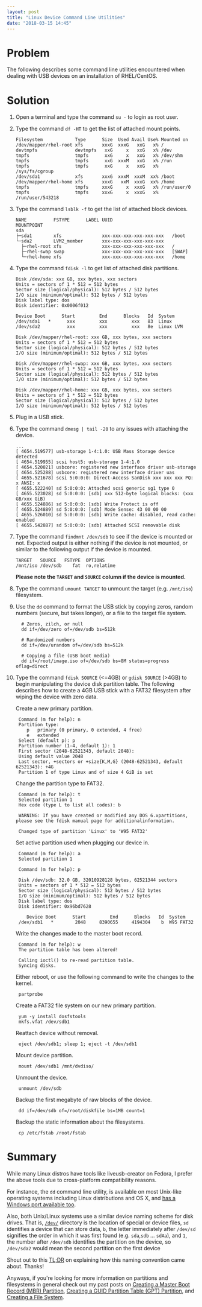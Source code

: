 ```yaml
---
layout: post
title: "Linux Device Command Line Utilities"
date: "2018-03-15 14:45"
---
```


# Problem

The following describes some command line utilities encountered when dealing with USB devices on an installation of RHEL/CentOS.

# Solution

1. Open a terminal and type the command `su -` to login as root user.
2. Type the command `df -HT` to get the list of attached mount points.

       Filesystem            Type      Size  Used Avail Use% Mounted on
       /dev/mapper/rhel-root xfs       xxxG  xxxG   xxG   x% /
       devtmpfs              devtmpfs   xxG     x   xxG   x% /dev
       tmpfs                 tmpfs      xxG     x   xxG   x% /dev/shm
       tmpfs                 tmpfs      xxG  xxxM   xxG   x% /run
       tmpfs                 tmpfs      xxG     x   xxG   x% /sys/fs/cgroup
       /dev/sda1             xfs       xxxG  xxxM  xxxM  xx% /boot
       /dev/mapper/rhel-home xfs       xxxG   xxM  xxxG  xx% /home
       tmpfs                 tmpfs     xxxG     x  xxxG   x% /run/user/0
       tmpfs                 tmpfs     xxxG     x  xxxG   x% /run/user/543218

3. Type the command `lsblk -f` to get the list of attached block devices.

       NAME          FSTYPE      LABEL UUID                      MOUNTPOINT
       sda
       ├─sda1        xfs               xxx-xxx-xxx-xxx-xxx-xxx   /boot
       └─sda2        LVM2_member       xxx-xxx-xxx-xxx-xxx-xxx
         ├─rhel-root xfs               xxx-xxx-xxx-xxx-xxx-xxx   /
         ├─rhel-swap swap              xxx-xxx-xxx-xxx-xxx-xxx   [SWAP]
         └─rhel-home xfs               xxx-xxx-xxx-xxx-xxx-xxx   /home

4. Type the command `fdisk -l` to get list of attached disk partitions.

       Disk /dev/sda: xxx GB, xxx bytes, xxx sectors
       Units = sectors of 1 * 512 = 512 bytes
       Sector size (logical/physical): 512 bytes / 512 bytes
       I/O size (minimum/optimal): 512 bytes / 512 bytes
       Disk label type: dos
       Disk identifier: 0x0006f012

       Device Boot      Start         End      Blocks   Id  System
       /dev/sda1   *      xxx         xxx         xxx   83  Linux
       /dev/sda2          xxx         xxx         xxx   8e  Linux LVM

       Disk /dev/mapper/rhel-root: xxx GB, xxx bytes, xxx sectors
       Units = sectors of 1 * 512 = 512 bytes
       Sector size (logical/physical): 512 bytes / 512 bytes
       I/O size (minimum/optimal): 512 bytes / 512 bytes

       Disk /dev/mapper/rhel-swap: xxx GB, xxx bytes, xxx sectors
       Units = sectors of 1 * 512 = 512 bytes
       Sector size (logical/physical): 512 bytes / 512 bytes
       I/O size (minimum/optimal): 512 bytes / 512 bytes

       Disk /dev/mapper/rhel-home: xxx GB, xxx bytes, xxx sectors
       Units = sectors of 1 * 512 = 512 bytes
       Sector size (logical/physical): 512 bytes / 512 bytes
       I/O size (minimum/optimal): 512 bytes / 512 bytes

5. Plug in a USB stick.
6. Type the command `dmesg | tail -20` to any issues with attaching the device.

       ...
       [ 4654.519577] usb-storage 1-4:1.0: USB Mass Storage device detected
       [ 4654.519955] scsi host5: usb-storage 1-4:1.0
       [ 4654.520021] usbcore: registered new interface driver usb-storage
       [ 4654.525288] usbcore: registered new interface driver uas
       [ 4655.521678] scsi 5:0:0:0: Direct-Access SanDisk xxx xxx xxx PQ: x ANSI: x
       [ 4655.522240] sd 5:0:0:0: Attached scsi generic sg1 type 0
       [ 4655.523028] sd 5:0:0:0: [sdb] xxx 512-byte logical blocks: (xxx GB/xxx GiB)
       [ 4655.524886] sd 5:0:0:0: [sdb] Write Protect is off
       [ 4655.524889] sd 5:0:0:0: [sdb] Mode Sense: 43 00 00 00
       [ 4655.526010] sd 5:0:0:0: [sdb] Write cache: disabled, read cache: enabled
       [ 4655.542887] sd 5:0:0:0: [sdb] Attached SCSI removable disk

7. Type the command `findmnt /dev/sdb` to see if the device is mounted or not. Expected output is either nothing if the device is not mounted, or similar to the following output if the device is mounted.

       TARGET   SOURCE   FSTYPE  OPTIONS
       /mnt/iso /dev/sdb    fat  ro,relatime

   **Please note the `TARGET` and `SOURCE` column if the device is mounted.**

8. Type the command `umount TARGET` to unmount the target (e.g. `/mnt/iso`) filesystem.
9. Use the `dd` command to format the USB stick by copying zeros, random numbers (secure, but takes longer), or a file to the target file system.

         # Zeros, zilch, or null
         dd if=/dev/zero of=/dev/sdb bs=512k

         # Randomized numbers
         dd if=/dev/urandom of=/dev/sdb bs=512k

         # Copying a file (USB boot media)
         dd if=/root/image.iso of=/dev/sdb bs=8M status=progress oflag=direct

10. Type the command `fdisk SOURCE` (<=4GB) or `gdisk SOURCE` (>4GB) to begin manipulating the device disk partition table. The following describes how to create a 4GB USB stick with a FAT32 filesystem after wiping the device with zero data.

    Create a new primary partition.

         Command (m for help): n
         Partition type:
            p   primary (0 primary, 0 extended, 4 free)
            e   extended
         Select (default p): p
         Partition number (1-4, default 1): 1
         First sector (2048-62521343, default 2048):
         Using default value 2048
         Last sector, +sectors or +size{K,M,G} (2048-62521343, default 62521343): +4G
         Partition 1 of type Linux and of size 4 GiB is set

    Change the partition type to FAT32.

         Command (m for help): t
         Selected partition 1
         Hex code (type L to list all codes): b

         WARNING: If you have created or modified any DOS 6.xpartitions, please see the fdisk manual page for additionalinformation.

         Changed type of partition 'Linux' to 'W95 FAT32'

    Set active partition used when plugging our device in.

         Command (m for help): a
         Selected partition 1

         Command (m for help): p

         Disk /dev/sdb: 32.0 GB, 32010928128 bytes, 62521344 sectors
         Units = sectors of 1 * 512 = 512 bytes
         Sector size (logical/physical): 512 bytes / 512 bytes
         I/O size (minimum/optimal): 512 bytes / 512 bytes
         Disk label type: dos
         Disk identifier: 0x96bd7628

            Device Boot      Start         End      Blocks   Id  System
         /dev/sdb1   *        2048     8390655     4194304    b  W95 FAT32

    Write the changes made to the master boot record.

         Command (m for help): w
         The partition table has been altered!

         Calling ioctl() to re-read partition table.
         Syncing disks.   

    Either reboot, or use the following command to write the changes to the kernel.

         partprobe

    Create a FAT32 file system on our new primary partition.

         yum -y install dosfstools
         mkfs.vfat /dev/sdb1

    Reattach device without removal.

         eject /dev/sdb1; sleep 1; eject -t /dev/sdb1

    Mount device partition.

         mount /dev/sdb1 /mnt/dvdiso/

    Unmount the device.

         unmount /dev/sdb

    Backup the first megabyte of raw blocks of the device.

         dd if=/dev/sdb of=/root/diskfile bs=1MB count=1

    Backup the static information about the filesystems.

         cp /etc/fstab /root/fstab

# Summary

While many Linux distros have tools like liveusb-creator on Fedora, I prefer the above tools due to cross-platform compatibility reasons.

For instance, the `dd` command line utility, is available on most Unix-like operating systems including Linux distributions and OS X, and [has a Windows port available too][2].

Also, both Unix/Linux systems use a similar device naming scheme for disk drives. That is, [`/dev/`][3] directory is the location of special or device files, `sd` identifies a device that can store data, `b`, the letter immediately after `/dev/sd` signifies the order in which it was first found (e.g. `sda`,`sdb` ... `sdAa`), and `1`, the number after `/dev/sdb` identifies the partition on the device, so `/dev/sda2` would mean the second partition on the first device

Shout out to this [TL;DR][4] on explaining how this naming convention came about. Thanks!

Anyways, if you're looking for more information on partitions and filesystems in general check out my past posts on [Creating a Master Boot Record (MBR) Partition][5], [Creating a GUID Partition Table (GPT) Partition][6], and [Creating a File System][7].

[1]: https://fedoraproject.org/wiki/How_to_create_and_use_Live_USB#Command_line_.22direct_write.22_method_.28most_operating_systems.2C_non-graphical.2C_destructive.29
[2]: http://www.chrysocome.net/dd
[3]: http://refspecs.linuxfoundation.org/FHS_3.0/fhs/ch03s06.html
[4]: https://superuser.com/questions/558156/what-does-dev-sda-for-linux-mean?answertab=votes#tab-top
[5]: https://ecwpz91.github.io/2017/05/16/Creating-a-Master-Boot-Record-Partition.html
[6]: https://ecwpz91.github.io/2017/05/16/Creating-a-GUID-Partition-Table-Partition.html
[7]: https://ecwpz91.github.io/2017/05/17/Creating-a-File-System.html
